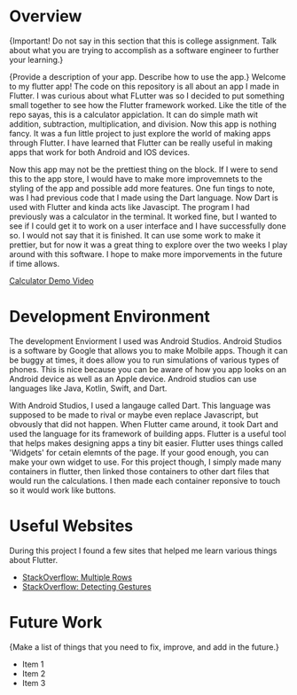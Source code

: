 # Overview

{Important!  Do not say in this section that this is college assignment.  Talk about what you are trying to accomplish as a software engineer to further your learning.}

{Provide a description of your app.  Describe how to use the app.}
Welcome to my flutter app!  The code on this repository is all about an app I made in Flutter.  I was curious about what FLutter was so I decided to put something small together to see how the Flutter framework worked.  Like the title of the repo sayas, this is a calculator appiclation.  It can do simple math wit addition, subtraction, multiplication, and division.  Now this app is nothing fancy.  It was a fun little project to just explore the world of making apps through Flutter.  I have learned that Flutter can be really useful in making apps that work for both Android and IOS devices.  

Now this app may not be the prettiest thing on the block.  If I were to send this to the app store, I would have to make more improvemnets to the styling of the app and possible add more features.  One fun tings to note, was I had previous code that I made using the Dart language.  Now Dart is used with Flutter and kinda acts like Javascipt.  The program I had previously was a calculator in the terminal.  It worked fine, but I wanted to see if I could get it to work on a user interface and I have successfully done so.  I would not say that it is finished.  It can use some work to make it prettier, but for now it was a great thing to explore over the two weeks I play around with this software.  I hope to make more imporvements in the future if time allows.

[Calculator Demo Video ](http://youtube.link.goes.here)

# Development Environment

The development Enviorment I used was Android Studios.  Android Studios is a software by Google that allows you to make Molbile apps.  Though it can be buggy at times, it does allow you to run simulations of various types of phones.  This is nice because you can be aware of how you app looks on an Android device as well as an Apple device.  Android studios can use languages like Java, Kotlin, Swift, and Dart.

With Android Studios, I used a langauge called Dart.  This language was supposed to be made to rival or maybe even replace Javascript, but obvously that did not happen.  When Flutter came around, it took Dart and used the language for its framework of building apps.  Flutter is a useful tool that helps makes designing apps a tiny bit easier.  Flutter uses things called 'Widgets' for cetain elemnts of the page.  If your good enough, you can make your own widget to use.  For this project though, I simply made many containers in flutter, then linked those containers to other dart files that would run the calculations.  I then made each container reponsive to touch so it would work like buttons.

# Useful Websites
During this project I found a few sites that helped me learn various things about Flutter.
* [StackOverflow: Multiple Rows](https://stackoverflow.com/questions/52046840/multiple-rows-in-body-of-flutter-application)
* [StackOverflow: Detecting Gestures](https://stackoverflow.com/questions/43692923/flutter-container-onpressed)

# Future Work

{Make a list of things that you need to fix, improve, and add in the future.}
* Item 1
* Item 2
* Item 3
